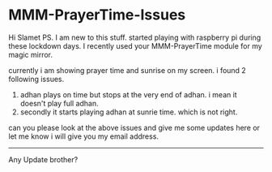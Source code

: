 # MMM-PrayerTime-Issues

Hi Slamet PS. I am new to this stuff. started playing with raspberry pi during these lockdown days. I recently used your MMM-PrayerTime module for my magic mirror.

currently i am showing prayer time and sunrise on my screen. i found 2 following issues.

1. adhan plays on time but stops at the very end of adhan. i mean it doesn't play full adhan.
2. secondly it starts playing adhan at sunrie time. which is not right.

can you please look at the above issues and give me some updates here or let me know i will give you my email address.

-----------------

Any Update brother?
